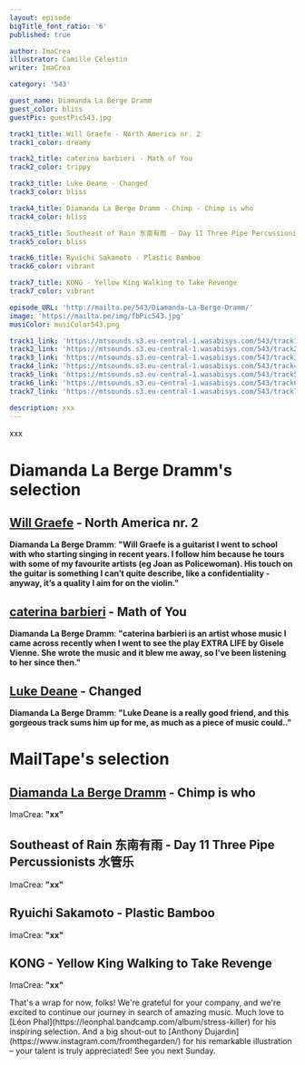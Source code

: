 ```yaml
---
layout: episode
bigTitle_font_ratio: '6'
published: true

author: ImaCrea 
illustrator: Camille Célestin
writer: ImaCrea

category: '543'

guest_name: Diamanda La Berge Dramm
guest_color: bliss
guestPic: guestPic543.jpg

track1_title: Will Graefe - North America nr. 2
track1_color: dreamy

track2_title: caterina barbieri - Math of You 
track2_color: trippy 

track3_title: Luke Deane - Changed
track3_color: bliss

track4_title: Diamanda La Berge Dramm - Chimp - Chimp is who
track4_color: bliss 

track5_title: Southeast of Rain 东南有雨 - Day 11 Three Pipe Percussionists 水管乐
track5_color: bliss

track6_title: Ryuichi Sakamoto - Plastic Bamboo
track6_color: vibrant 

track7_title: KONG - Yellow King Walking to Take Revenge
track7_color: vibrant 

episode_URL: 'http://mailta.pe/543/Diamanda-La-Berge-Dramm/'
image: 'https://mailta.pe/img/fbPic543.jpg'
musiColor: musiColor543.png

track1_link: 'https://mtsounds.s3.eu-central-1.wasabisys.com/543/track1.mp3'
track2_link: 'https://mtsounds.s3.eu-central-1.wasabisys.com/543/track2.mp3'
track3_link: 'https://mtsounds.s3.eu-central-1.wasabisys.com/543/track3.mp3'
track4_link: 'https://mtsounds.s3.eu-central-1.wasabisys.com/543/track4.mp3'
track5_link: 'https://mtsounds.s3.eu-central-1.wasabisys.com/543/track5.mp3'
track6_link: 'https://mtsounds.s3.eu-central-1.wasabisys.com/543/track6.mp3'
track7_link: 'https://mtsounds.s3.eu-central-1.wasabisys.com/543/track7.mp3'

description: xxx
---
```

<p id="introduction">
	xxx
</p>

# Diamanda La Berge Dramm's selection

## [Will Graefe](https://willgraefe.bandcamp.com/album/north-america) - North America nr. 2

**Diamanda La Berge Dramm**: **"**Will Graefe is a guitarist I went to school with who starting singing in recent years. I follow him because he tours with some of my favourite artists (eg Joan as Policewoman). His touch on the guitar is something I can’t quite describe, like a confidentiality - anyway, it’s a quality I aim for on the violin.**"**

## [caterina barbieri](https://caterinabarbieri.bandcamp.com/album/myuthafoo) - Math of You 

**Diamanda La Berge Dramm**: **"**caterina barbieri is an artist whose music I came across recently when I went to see the play EXTRA LIFE by Gisele Vienne. She wrote the music and it blew me away, so I’ve been listening to her since then.**"**

## [Luke Deane](https://lukedeane.today/Footsteps-On-The-Wall) - Changed

**Diamanda La Berge Dramm**: **"**Luke Deane is a really good friend, and this gorgeous track sums him up for me, as much as a piece of music could..**"**

# MailTape's selection

## [Diamanda La Berge Dramm](https://diamandadramm.com/) - Chimp is who

ImaCrea: **"**xx**"**

## Southeast of Rain 东南有雨 - Day 11 Three Pipe Percussionists 水管乐

ImaCrea: **"**xx**"**

## Ryuichi Sakamoto - Plastic Bamboo

ImaCrea: **"**xx**"**

## KONG - Yellow King Walking to Take Revenge

ImaCrea: **"**xx**"**

<p id="outroduction">That's a wrap for now, folks! We're grateful for your company, and we're excited to continue our journey in search of amazing music. Much love to [Léon Phal](https://leonphal.bandcamp.com/album/stress-killer) for his inspiring selection. And a big shout-out to [Anthony Dujardin](https://www.instagram.com/fromthegarden/) for his remarkable illustration – your talent is truly appreciated! See you next Sunday.</p>
